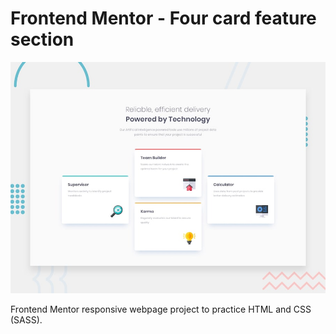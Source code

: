 # Frontend Mentor - Four card feature section

![Design preview for the Four card feature section coding challenge](./design/desktop-preview.jpg)

Frontend Mentor responsive webpage project to practice HTML and CSS (SASS).